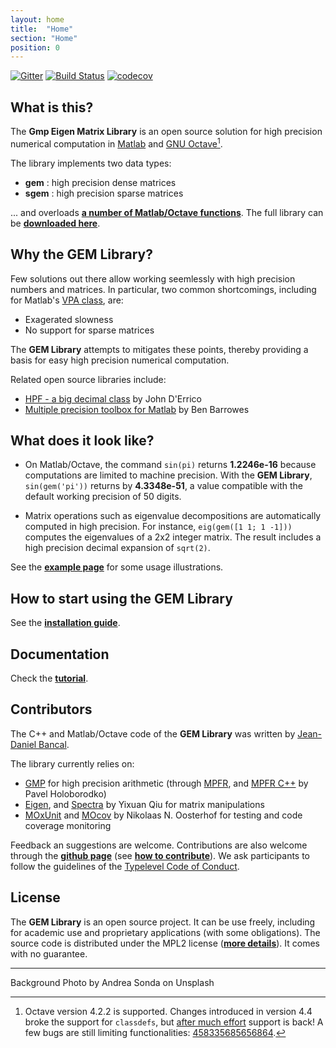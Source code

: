 ```yaml
---
layout: home
title:  "Home"
section: "Home"
position: 0
---
```


[![Gitter](https://badges.gitter.im/gem-library/community.svg)](https://gitter.im/gem-library/community?utm_source=badge&utm_medium=badge&utm_campaign=pr-badge) [![Build Status](https://travis-ci.org/gem-library/gem.svg?branch=master)](https://travis-ci.org/gem-library/gem) [![codecov](https://codecov.io/gh/gem-library/gem/branch/master/graph/badge.svg)](https://codecov.io/gh/gem-library/gem)

## What is this?

The **Gmp Eigen Matrix Library** is an open source solution for high precision numerical computation in [Matlab](http://www.mathworks.com/products/matlab/) and [GNU Octave](https://www.gnu.org/software/octave/)[^1].

The library implements two data types:
 - **gem** : high precision dense matrices
 - **sgem** : high precision sparse matrices

... and overloads [**a number of Matlab/Octave functions**](docs/functions.html). The full library can be [**downloaded here**](https://github.com/gem-library/gem/releases).



## Why the GEM Library?

Few solutions out there allow working seemlessly with high precision numbers and matrices. In particular, two common shortcomings, including for Matlab's [VPA class](https://www.mathworks.com/help/symbolic/vpa.html), are:

 - Exagerated slowness
 - No support for sparse matrices

The **GEM Library** attempts to mitigates these points, thereby providing a basis for easy high precision numerical computation.

Related open source libraries include:

 - [HPF - a big decimal class](https://www.mathworks.com/matlabcentral/fileexchange/36534-hpf-a-big-decimal-class?s_tid=FX_rc1_behav) by John D'Errico
 - [Multiple precision toolbox for Matlab](https://www.mathworks.com/matlabcentral/fileexchange/6446-multiple-precision-toolbox-for-matlab) by Ben Barrowes


## What does it look like?

- On Matlab/Octave, the command `sin(pi)` returns **1.2246e-16** because computations are limited to machine precision. With the **GEM Library**, `sin(gem('pi'))` returns by **4.3348e-51**, a value compatible with the default working precision of 50 digits.

- Matrix operations such as eigenvalue decompositions are automatically computed in high precision. For instance, `eig(gem([1 1; 1 -1]))` computes the eigenvalues of a 2x2 integer matrix. The result includes a high precision decimal expansion of `sqrt(2)`.

See the [**example page**](docs/publish/examples.html) for some usage illustrations.

## How to start using the GEM Library

See the [**installation guide**](docs/installation.html).


## Documentation

Check the [**tutorial**](docs/gettingStarted.html).


## Contributors

The C++ and Matlab/Octave code of the **GEM Library** was written by [Jean-Daniel Bancal](https://github.com/jdbancal).

The library currently relies on:
 - [GMP](https://gmplib.org/) for high precision arithmetic (through [MPFR](http://www.mpfr.org/), and [MPFR C++](http://www.holoborodko.com/pavel/mpfr/) by Pavel Holoborodko)
 - [Eigen](http://eigen.tuxfamily.org/), and [Spectra](http://yixuan.cos.name/spectra/) by Yixuan Qiu for matrix manipulations
 - [MOxUnit](https://github.com/MOxUnit/MOxUnit) and [MOcov](https://github.com/MOcov/MOcov) by Nikolaas N. Oosterhof for testing and code coverage monitoring

Feedback an suggestions are welcome. Contributions are also welcome through the [**github page**](https://github.com/gem-library/gem) (see [**how to contribute**](docs/howToContribute.html)). We ask participants to follow the guidelines of the [Typelevel Code of Conduct](https://typelevel.org/conduct.html).

## License

The **GEM Library** is an open source project. It can be use freely, including for academic use and proprietary applications (with some obligations). The source code is distributed under the MPL2 license ([**more details**](https://github.com/gem-library/gem/blob/master/COPYING.md)). It comes with no guarantee.


---

Background Photo by Andrea Sonda on Unsplash

[^1]: Octave version 4.2.2 is supported. Changes introduced in version 4.4 broke the support for `classdefs`, but [after much effort](https://wiki.octave.org/Classdef) support is back! A few bugs are still limiting functionalities: [45833](https://savannah.gnu.org/bugs/?45833)[56856](https://savannah.gnu.org/bugs/?56856)[56864](https://savannah.gnu.org/bugs/?56864).


